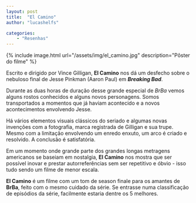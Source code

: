 ```yaml
---
layout: post
title:  "El Camino"
author: "lucashelfs"

categories: 
    - "Resenhas"
---
```


{% include image.html url="/assets/img/el_camino.jpg" description="Pôster do filme" %}

Escrito e dirigido por Vince Gilligan, **El Camino** nos dá um desfecho sobre o nebuloso final de Jesse Pinkman (Aaron Paul) em _**Breaking Bad**_.

Durante as duas horas de duração desse grande especial de *BrBa* vemos alguns rostos conhecidos e alguns novos personagens. Somos transportados a momentos que já haviam acontecido e a novos acontecimentos envolvendo Jesse.

Há vários elementos visuais clássicos do seriado e algumas novas invenções com a fotografia, marca registrada de Gilligan e sua trupe. Mesmo com a limitação envolvendo um enredo enxuto, um arco é criado e resolvido. A conclusão é satisfatória.

Em um momento onde grande parte dos grandes longas metragens americanos se baseiam em nostalgia, **El Camino** nos mostra que ser possível inovar e prestar autorreferências sem ser repetitivo e óbvio - isso tudo sendo um filme de menor escala.

**El Camino** é um filme com um tom de season finale para os amantes de **BrBa**, feito com o mesmo cuidado da série. Se entrasse numa classificação de episódios da série, facilmente estaria dentre os 5 melhores. 
